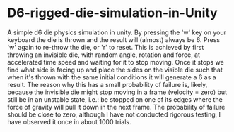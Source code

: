 # D6-rigged-die-simulation-in-Unity

A simple d6 die physics simulation in unity. 
By pressing the 'w' key on your keyboard the die is thrown and the result will (almost) always be 6. Press 'w' again to re-throw the die, or 'r' to reset.
This is achieved by first throwing an invisible die, with random angle, rotation and force, at accelerated time speed and waiting for it to stop moving. Once it stops we find what side is facing up and place the sides on the visible die such that when it's thrown with the same initial conditions it will generate a 6 as a result.
The reason why this has a small probability of failure is, likely, because the invisible die might stop moving in a frame (velocity = zero) but still be in an unstable state, i.e.: be stopped on one of its edges where the force of gravity will pull it down in the next frame. The probability of failure should be close to zero, although I have not conducted rigorous testing, I have observed it once in about 1000 trials.
